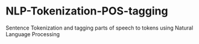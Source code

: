 # NLP-Tokenization-POS-tagging
Sentence Tokenization and tagging parts of speech to tokens using Natural Language Processing
